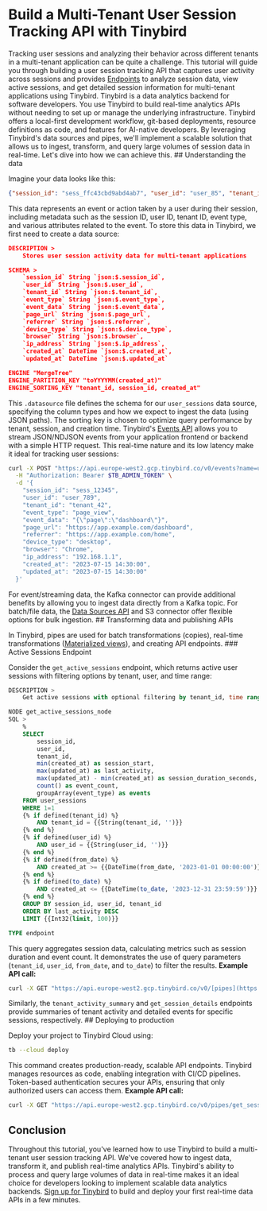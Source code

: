 # Build a Multi-Tenant User Session Tracking API with Tinybird

Tracking user sessions and analyzing their behavior across different tenants in a multi-tenant application can be quite a challenge. This tutorial will guide you through building a user session tracking API that captures user activity across sessions and provides [Endpoints](https://www.tinybird.co/docs/forward/work-with-data/publish-data/endpoints) to analyze session data, view active sessions, and get detailed session information for multi-tenant applications using Tinybird. Tinybird is a data analytics backend for software developers. You use Tinybird to build real-time analytics APIs without needing to set up or manage the underlying infrastructure. Tinybird offers a local-first development workflow, git-based deployments, resource definitions as code, and features for AI-native developers. By leveraging Tinybird's data sources and pipes, we'll implement a scalable solution that allows us to ingest, transform, and query large volumes of session data in real-time. Let's dive into how we can achieve this. ## Understanding the data

Imagine your data looks like this:

```json
{"session_id": "sess_ffc43cbd9abd4ab7", "user_id": "user_85", "tenant_id": "tenant_85", "event_type": "pageview", "event_data": "{\"action\":\"view\",\"target\":\"home\"}", "page_url": "https://example.com/settings", "referrer": "https://example.com/home", "device_type": "tablet", "browser": "Firefox", "ip_address": "192.168.50.50", "created_at": "2025-05-07 16:41:42", "updated_at": "2025-05-07 16:41:42"}
```

This data represents an event or action taken by a user during their session, including metadata such as the session ID, user ID, tenant ID, event type, and various attributes related to the event. To store this data in Tinybird, we first need to create a data source:

```json
DESCRIPTION >
    Stores user session activity data for multi-tenant applications

SCHEMA >
    `session_id` String `json:$.session_id`,
    `user_id` String `json:$.user_id`,
    `tenant_id` String `json:$.tenant_id`,
    `event_type` String `json:$.event_type`,
    `event_data` String `json:$.event_data`,
    `page_url` String `json:$.page_url`,
    `referrer` String `json:$.referrer`,
    `device_type` String `json:$.device_type`,
    `browser` String `json:$.browser`,
    `ip_address` String `json:$.ip_address`,
    `created_at` DateTime `json:$.created_at`,
    `updated_at` DateTime `json:$.updated_at`

ENGINE "MergeTree"
ENGINE_PARTITION_KEY "toYYYYMM(created_at)"
ENGINE_SORTING_KEY "tenant_id, session_id, created_at"
```

This `.datasource` file defines the schema for our `user_sessions` data source, specifying the column types and how we expect to ingest the data (using JSON paths). The sorting key is chosen to optimize query performance by tenant, session, and creation time. Tinybird's [Events API](https://www.tinybird.co/docs/forward/get-data-in/events-api) allows you to stream JSON/NDJSON events from your application frontend or backend with a simple HTTP request. This real-time nature and its low latency make it ideal for tracking user sessions:

```bash
curl -X POST "https://api.europe-west2.gcp.tinybird.co/v0/events?name=user_sessions" \
  -H "Authorization: Bearer $TB_ADMIN_TOKEN" \
  -d '{
    "session_id": "sess_12345",
    "user_id": "user_789",
    "tenant_id": "tenant_42",
    "event_type": "page_view",
    "event_data": "{\"page\":\"dashboard\"}",
    "page_url": "https://app.example.com/dashboard",
    "referrer": "https://app.example.com/home",
    "device_type": "desktop",
    "browser": "Chrome",
    "ip_address": "192.168.1.1",
    "created_at": "2023-07-15 14:30:00",
    "updated_at": "2023-07-15 14:30:00"
  }'
```

For event/streaming data, the Kafka connector can provide additional benefits by allowing you to ingest data directly from a Kafka topic. For batch/file data, the [Data Sources API](https://www.tinybird.co/docs/api-reference/datasource-api) and S3 connector offer flexible options for bulk ingestion. ## Transforming data and publishing APIs

In Tinybird, pipes are used for batch transformations (copies), real-time transformations ([Materialized views](https://www.tinybird.co/docs/forward/work-with-data/optimize/materialized-views)), and creating API endpoints. ### Active Sessions Endpoint

Consider the `get_active_sessions` endpoint, which returns active user sessions with filtering options by tenant, user, and time range:

```sql
DESCRIPTION >
    Get active sessions with optional filtering by tenant_id, time range, and user_id

NODE get_active_sessions_node
SQL >
    %
    SELECT 
        session_id,
        user_id,
        tenant_id,
        min(created_at) as session_start,
        max(updated_at) as last_activity,
        max(updated_at) - min(created_at) as session_duration_seconds,
        count() as event_count,
        groupArray(event_type) as events
    FROM user_sessions
    WHERE 1=1
    {% if defined(tenant_id) %}
        AND tenant_id = {{String(tenant_id, '')}}
    {% end %}
    {% if defined(user_id) %}
        AND user_id = {{String(user_id, '')}}
    {% end %}
    {% if defined(from_date) %}
        AND created_at >= {{DateTime(from_date, '2023-01-01 00:00:00')}}
    {% end %}
    {% if defined(to_date) %}
        AND created_at <= {{DateTime(to_date, '2023-12-31 23:59:59')}}
    {% end %}
    GROUP BY session_id, user_id, tenant_id
    ORDER BY last_activity DESC
    LIMIT {{Int32(limit, 100)}}

TYPE endpoint
```

This query aggregates session data, calculating metrics such as session duration and event count. It demonstrates the use of query parameters (`tenant_id`, `user_id`, `from_date`, and `to_date`) to filter the results. **Example API call:**

```bash
curl -X GET "https://api.europe-west2.gcp.tinybird.co/v0/[pipes](https://www.tinybird.co/docs/forward/work-with-data/pipes)/get_active_sessions.json?token=$TB_ADMIN_TOKEN&tenant_id=tenant_42&from_date=2023-07-01%2000:00:00&to_date=2023-07-31%2023:59:59&limit=50"
```

Similarly, the `tenant_activity_summary` and `get_session_details` endpoints provide summaries of tenant activity and detailed events for specific sessions, respectively. ## Deploying to production

Deploy your project to Tinybird Cloud using:

```bash
tb --cloud deploy
```

This command creates production-ready, scalable API endpoints. Tinybird manages resources as code, enabling integration with CI/CD pipelines. Token-based authentication secures your APIs, ensuring that only authorized users can access them. **Example API call:**

```bash
curl -X GET "https://api.europe-west2.gcp.tinybird.co/v0/pipes/get_session_details.json?token=$TB_ADMIN_TOKEN&session_id=sess_12345"
```


## Conclusion

Throughout this tutorial, you've learned how to use Tinybird to build a multi-tenant user session tracking API. We've covered how to ingest data, transform it, and publish real-time analytics APIs. Tinybird's ability to process and query large volumes of data in real-time makes it an ideal choice for developers looking to implement scalable data analytics backends. [Sign up for Tinybird](https://cloud.tinybird.co/signup) to build and deploy your first real-time data APIs in a few minutes.
